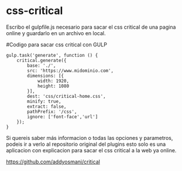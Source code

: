 # css-critical
Escribo el gulpfile.js necesario para sacar el css critical de una pagina online y guardarlo en un archivo en local.

#Codigo para sacar css critical con GULP

```
gulp.task('generate', function () {
    critical.generate({
        base: './',
        src: 'https://www.midominio.com',
        dimensions: [{
            width: 1920,
            height: 1080
        }],
        dest: 'css/critical-home.css',
        minify: true,
        extract: false,
        pathPrefix: '/css',
        ignore: ['font-face','url']
    });
}
```

Si quereis saber más informacion o todas las opciones y parametros, podeis ir a verlo al repositorio original del plugins esto solo es una aplicacion con explicacion para sacar el css critical a la web ya online.

https://github.com/addyosmani/critical
